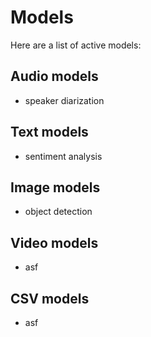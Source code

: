 # Models

Here are a list of active models:

## Audio models
* speaker diarization 

## Text models 
* sentiment analysis 

## Image models
* object detection

## Video models
* asf

## CSV models 
* asf
